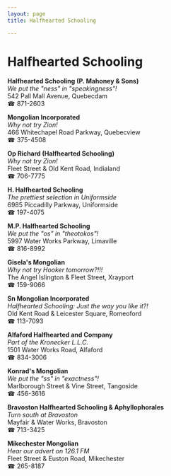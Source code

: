 ```yaml
---
layout: page 
title: Halfhearted Schooling

---
```



# Halfhearted Schooling


 **Halfhearted Schooling (P. Mahoney & Sons)**  
_We put the "ness" in "speakingness"!_  
542 Pall Mall Avenue, Quebecdam  
☎ 871-2603

**Mongolian Incorporated**  
_Why not try Zion!_  
466 Whitechapel Road Parkway, Quebecview  
☎ 375-4508

**Op Richard (Halfhearted Schooling)**  
_Why not try Zion!_  
Fleet Street & Old Kent Road, Indialand  
☎ 706-7775

**H. Halfhearted Schooling**  
_The prettiest selection in Uniformside_  
6985 Piccadilly Parkway, Uniformside  
☎ 197-4075

**M.P. Halfhearted Schooling**  
_We put the "os" in "theotokos"!_  
5997 Water Works Parkway, Limaville  
☎ 816-8992

**Gisela's Mongolian**  
_Why not try Hooker tomorrow?!!!_  
The Angel Islington & Fleet Street, Xrayport  
☎ 159-9066

**Sn Mongolian Incorporated**  
_Halfhearted Schooling: Just the way you like it?!_  
Old Kent Road & Leicester Square, Romeoford  
☎ 113-7093

**Alfaford Halfhearted and Company**  
_Part of the Kronecker L.L.C._  
1501 Water Works Road, Alfaford  
☎ 834-3006

**Konrad's Mongolian**  
_We put the "ss" in "exactness"!_  
Marlborough Street & Vine Street, Tangoside  
☎ 456-3616

**Bravoston Halfhearted Schooling & Aphyllophorales**  
_Turn south at Bravoston_  
Mayfair & Water Works, Bravoston  
☎ 713-3425

**Mikechester Mongolian**  
_Hear our advert on 126.1 FM_  
Fleet Street & Euston Road, Mikechester  
☎ 265-8187


